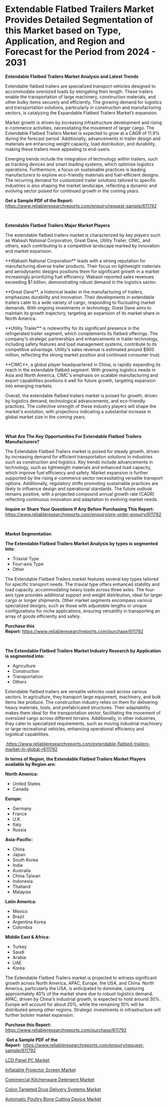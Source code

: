 <p><h1>Extendable Flatbed Trailers Market Provides Detailed Segmentation of this Market based on Type, Application, and Region and Forecast for the Period from 2024 - 2031</h1></p><p><strong>Extendable Flatbed Trailers Market Analysis and Latest Trends</strong></p>
<p><p>Extendable flatbed trailers are specialized transport vehicles designed to accommodate oversized loads by elongating their length. These trailers enable the transportation of large machinery, construction materials, and other bulky items securely and efficiently. The growing demand for logistics and transportation solutions, particularly in construction and manufacturing sectors, is catalyzing the Expandable Flatbed Trailers Market’s expansion.</p><p>Market growth is driven by increasing infrastructure development and rising e-commerce activities, necessitating the movement of larger cargo. The Extendable Flatbed Trailers Market is expected to grow at a CAGR of 11.9% during the forecast period. Additionally, advancements in trailer design and materials are enhancing weight capacity, load distribution, and durability, making these trailers more appealing to end-users.</p><p>Emerging trends include the integration of technology within trailers, such as tracking devices and smart loading systems, which optimize logistics operations. Furthermore, a focus on sustainable practices is leading manufacturers to explore eco-friendly materials and fuel-efficient designs. The recurring demand for customized trailer solutions tailored to specific industries is also shaping the market landscape, reflecting a dynamic and evolving sector poised for continued growth in the coming years.</p></p>
<p><strong>Get a Sample PDF of the Report:&nbsp;</strong> <a href="https://www.reliableresearchreports.com/enquiry/request-sample/611792?utm_campaign=12&utm_medium=2&utm_source=Github&utm_content=ia&utm_term=29092024&utm_id=extendable-flatbed-trailers">https://www.reliableresearchreports.com/enquiry/request-sample/611792</a></p>
<p>&nbsp;</p>
<p><strong>Extendable Flatbed Trailers Major Market Players</strong></p>
<p><p>The extendable flatbed trailers market is characterized by key players such as Wabash National Corporation, Great Dane, Utility Trailer, CIMC, and others, each contributing to a competitive landscape marked by innovation and market expansion.</p><p>**Wabash National Corporation** leads with a strong reputation for manufacturing diverse trailer products. Their focus on lightweight materials and aerodynamic designs positions them for significant growth in a market increasingly prioritizing fuel efficiency. Wabash reported sales revenues exceeding $1 billion, demonstrating robust demand in the logistics sector.</p><p>**Great Dane**, a historical leader in the manufacturing of trailers, emphasizes durability and innovation. Their developments in extendable trailers cater to a wide variety of cargo, responding to fluctuating market demands. With ongoing investments in technology, Great Dane aims to maintain its growth trajectory, targeting an expansion of its market share in North America.</p><p>**Utility Trailer** is noteworthy for its significant presence in the refrigerated trailer segment, which complements its flatbed offerings. The company's strategic partnerships and enhancements in trailer technology, including safety features and load management systems, contribute to its competitive advantage. Utility's sales revenue is estimated around $900 million, reflecting the strong market position and continued consumer trust.</p><p>**CIMC**, a global player headquartered in China, is rapidly expanding its reach in the extendable flatbed segment. With growing logistics needs in Asia and North America, CIMC's emphasis on scalable manufacturing and export capabilities positions it well for future growth, targeting expansion into emerging markets.</p><p>Overall, the extendable flatbed trailers market is poised for growth, driven by logistics demand, technological advancements, and eco-friendly practices. The collective strength of these industry players will shape the market's evolution, with projections indicating a substantial increase in global market size in the coming years.</p></p>
<p>&nbsp;</p>
<p><strong>What Are The Key Opportunities For Extendable Flatbed Trailers Manufacturers?</strong></p>
<p><p>The Extendable Flatbed Trailers market is poised for steady growth, driven by increasing demand for efficient transportation solutions in industries such as construction and logistics. Key trends include advancements in technology, such as lightweight materials and enhanced load capacity, which improve fuel efficiency and safety. Market expansion is further supported by the rising e-commerce sector necessitating versatile transport options. Additionally, regulatory shifts promoting sustainable practices are likely to influence design and operational standards. The future outlook remains positive, with a projected compound annual growth rate (CAGR) reflecting continuous innovation and adaptation to evolving market needs.</p></p>
<p><strong>Inquire or Share Your Questions If Any Before Purchasing This Report:</strong> <a href="https://www.reliableresearchreports.com/enquiry/pre-order-enquiry/611792?utm_campaign=12&utm_medium=2&utm_source=Github&utm_content=ia&utm_term=29092024&utm_id=extendable-flatbed-trailers">https://www.reliableresearchreports.com/enquiry/pre-order-enquiry/611792</a></p>
<p>&nbsp;</p>
<p><strong>Market Segmentation</strong></p>
<p><strong>The Extendable Flatbed Trailers Market Analysis by types is segmented into:</strong></p>
<p><ul><li>Triaxial Type</li><li>Four-axis Type</li><li>Other</li></ul></p>
<p><p>The Extendable Flatbed Trailers market features several key types tailored for specific transport needs. The triaxial type offers enhanced stability and load capacity, accommodating heavy loads across three axles. The four-axis type provides additional support and weight distribution, ideal for larger cargo or longer shipments. Other market segments encompass various specialized designs, such as those with adjustable lengths or unique configurations for niche applications, ensuring versatility in transporting an array of goods efficiently and safely.</p></p>
<p><strong>Purchase this Report:&nbsp;</strong><a href="https://www.reliableresearchreports.com/purchase/611792?utm_campaign=12&utm_medium=2&utm_source=Github&utm_content=ia&utm_term=29092024&utm_id=extendable-flatbed-trailers">https://www.reliableresearchreports.com/purchase/611792</a></p>
<p>&nbsp;</p>
<p><strong>The Extendable Flatbed Trailers Market Industry Research by Application is segmented into:</strong></p>
<p><ul><li>Agriculture</li><li>Construction</li><li>Transportation</li><li>Others</li></ul></p>
<p><p>Extendable flatbed trailers are versatile vehicles used across various sectors. In agriculture, they transport large equipment, machinery, and bulk items like produce. The construction industry relies on them for delivering heavy materials, tools, and prefabricated structures. Their adaptability makes them ideal for the transportation sector, facilitating the movement of oversized cargo across different terrains. Additionally, in other industries, they cater to specialized requirements, such as moving industrial machinery or large recreational vehicles, enhancing operational efficiency and logistical capabilities.</p></p>
<p><a href="https://www.reliableresearchreports.com/extendable-flatbed-trailers-market-in-global-r611792?utm_campaign=12&utm_medium=2&utm_source=Github&utm_content=ia&utm_term=29092024&utm_id=extendable-flatbed-trailers">&nbsp;https://www.reliableresearchreports.com/extendable-flatbed-trailers-market-in-global-r611792</a></p>
<p><strong>In terms of Region, the Extendable Flatbed Trailers Market Players available by Region are:</strong></p>
<p>
    <p> <strong> North America: </strong>
        <ul>
            <li>United States</li>
            <li>Canada</li>
        </ul>
        </p> 
    <p> <strong> Europe: </strong>
        <ul>
            <li>Germany</li>
            <li>France</li>
            <li>U.K.</li>
            <li>Italy</li>
            <li>Russia</li>
        </ul>
        </p> 
    <p> <strong> Asia-Pacific: </strong>
        <ul>
            <li>China</li>
            <li>Japan</li>
            <li>South Korea</li>
            <li>India</li>
            <li>Australia</li>
            <li>China Taiwan</li>
            <li>Indonesia</li>
            <li>Thailand</li>
            <li>Malaysia</li>
        </ul>
        </p> 
    <p> <strong> Latin America: </strong>
        <ul>
            <li>Mexico</li>
            <li>Brazil</li>
            <li>Argentina Korea</li>
            <li>Colombia</li>
        </ul>
        </p> 
    <p> <strong> Middle East & Africa: </strong>
        <ul>
            <li>Turkey</li>
            <li>Saudi</li>
            <li>Arabia</li>
            <li>UAE</li>
            <li>Korea</li>
        </ul>
    </p>
    </p>
<p><p>The Extendable Flatbed Trailers market is projected to witness significant growth across North America, APAC, Europe, the USA, and China. North America, particularly the USA, is anticipated to dominate, capturing approximately 40% of the market share due to robust logistics demand. APAC, driven by China's industrial growth, is expected to hold around 30%. Europe will account for about 20%, while the remaining 10% will be distributed among other regions. Strategic investments in infrastructure will further bolster market expansion.</p></p>
<p><strong>Purchase this Report: </strong><a href="https://www.reliableresearchreports.com/purchase/611792?utm_campaign=12&utm_medium=2&utm_source=Github&utm_content=ia&utm_term=29092024&utm_id=extendable-flatbed-trailers">https://www.reliableresearchreports.com/purchase/611792</a></p>
<p>&nbsp;<strong>Get a Sample PDF of the Report:&nbsp;&nbsp;</strong><a href="https://www.reliableresearchreports.com/enquiry/request-sample/611792?utm_campaign=12&utm_medium=2&utm_source=Github&utm_content=ia&utm_term=29092024&utm_id=extendable-flatbed-trailers">https://www.reliableresearchreports.com/enquiry/request-sample/611792</a></p>
<p><strong></strong></p>
<p><p><a href="https://issuu.com/reportprime-2/docs/lcd-panel-pc-market-size-2030.pptx_97b8271d48a61f?utm_campaign=12&utm_medium=2&utm_source=Github&utm_content=ia&utm_term=29092024&utm_id=extendable-flatbed-trailers">LCD Panel PC Market</a></p><p><a href="https://issuu.com/reportprime-2/docs/inflatable-projector-screen-market-_ab2050eb6ec876?utm_campaign=12&utm_medium=2&utm_source=Github&utm_content=ia&utm_term=29092024&utm_id=extendable-flatbed-trailers">Inflatable Projector Screen Market</a></p><p><a href="https://github.com/GenaGaines34/Market-Research-Report-List-1/blob/main/commercial-kitchenware-detergent-market.md?utm_campaign=12&utm_medium=2&utm_source=Github&utm_content=ia&utm_term=29092024&utm_id=extendable-flatbed-trailers">Commercial Kitchenware Detergent Market</a></p><p><a href="https://www.linkedin.com/pulse/future-colon-targeted-drug-delivery-systems-market-global-forecast-xulpe?utm_campaign=12&utm_medium=2&utm_source=Github&utm_content=ia&utm_term=29092024&utm_id=extendable-flatbed-trailers">Colon Targeted Drug Delivery Systems Market</a></p><p><a href="https://github.com/AbbasMahmud554/Market-Research-Report-List-1/blob/main/automatic-poultry-bone-cutting-device-market.md?utm_campaign=12&utm_medium=2&utm_source=Github&utm_content=ia&utm_term=29092024&utm_id=extendable-flatbed-trailers">Automatic Poultry Bone Cutting Device Market</a></p></p>
